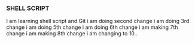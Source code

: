 ### SHELL SCRIPT
I am learning shell script and Git
i am doing second change
i am doing 3rd change
i am doing 5th change
i am doing 6th change
i am making 7th change
i am making 8th change
i am changing to 10..
